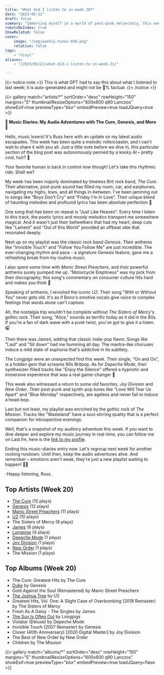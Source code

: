 ```yaml
---
title: "What did I listen to in week 20?"
date: "2023-05-22"
draft: false
summary: "Immersing myself in a world of post-punk melancholy, this week was dominated by the haunting, yet captivating tunes of The Cure. LastFM data confirms this immersion, crowning them as my most played artist. Their signature blend of moody lyricism and gothic rock provided the soundtrack to my week."
robotsNoIndex: true
ShowRelated: false
cover:
    image: "/img/weekly-tunes-018.png"
    relative: false
tags:
    - "Vinyl"
aliases:
    - "/2023/05/22/what-did-i-listen-to-in-week-21/"

---
```


{{< notice note >}}
This is what GPT had to say this about what I listened to last week; it is auto-generated and might not be 💯% factual.
{{< /notice >}}

{{< gallery match="artists/*" sortOrder="desc" rowHeight="150" margins="5" thumbnailResizeOptions="600x600 q90 Lanczos" showExif=true previewType="blur" embedPreview=true loadJQuery=true >}}

**🎵 Music Diaries: My Audio Adventures with The Cure, Genesis, and More 🎵**

Hello, music lovers! It's Russ here with an update on my latest audio escapades. This week has been quite a melodic rollercoaster, and I can't wait to share it with you all. Just a little note before we dive in, this particular section of the blog post was autonomously penned by a kooky AI – pretty cool, huh? 🤖

Your favorite human is back in control now though! Let's take this rhythmic ride. Shall we?

My week has been majorly dominated by timeless Brit rock band, *The Cure*. Their alternative, post-punk sound has filled my room, car, and earphones, navigating my highs, lows, and all things in-between. I've been jamming out to songs like “Boys Don't Cry” and “Friday I'm In Love”. Their unique blend of haunting melodies and profound lyrics has been absolute perfection 🎸

One song that has been on repeat is "Just Like Heaven". Every time I listen to this track, the poetic lyrics and moody melodics transport me somewhere magical. And it wasn't just their bellwethers that had my heart; deep cuts like "Lament" and "Out of this World" provided an offbeat vibe that resonated deeply.

Next up on my playlist was the classic rock band *Genesis*. Their anthems like "Invisible Touch" and "Follow You Follow Me" are just incredible. The ever-changing rhythm and pace - a signature Genesis feature, gave me a refreshing break from my routine music.

I also spent some time with *Manic Street Preachers*, and their powerful anthems surely pumped me up. "Motorcycle Emptiness" was my pick from their discography; this song's commentary on consumer culture hits hard and makes you think 🧠

Speaking of anthems, I revisited the iconic *U2*. Their song "With or Without You" never gets old. It's as if Bono's emotive vocals give voice to complex feelings that words alone can't capture.

Ah, the nostalgia trip wouldn't be complete without *The Sisters of Mercy*'s gothic rock. Their song, "Alice," sounds as terrific today as it did in the 80s. If you're a fan of dark wave with a punk twist, you've got to give it a listen.🎧 

Then there was *James*, adding that classic indie-pop flavor. Songs like "Laid" and "Sit down" had me humming all day. The mantra-like choruses induce a mild state of euphoria that's addictive in its subtlety.

The *Longpigs* were an unexpected find this week. Their single, “On and On”, is a hidden gem that screams 90s Britpop. As for *Depeche Mode*, their synthesizer-filled tracks like "Enjoy the Silence" offered a hypnotic and immersive experience that was a real game-changer 🎹 

This week also witnessed a return to some old favorites, *Joy Division* and *New Order*. Their post-punk and synth-pop tunes like "Love Will Tear Us Apart" and "Blue Monday" respectively, are ageless and never fail to induce a head-bop.

Last but not least, my playlist was enriched by the gothic rock of *The Mission*. Tracks like "Wasteland" have a soul-stirring quality that is a perfect companion for introspective evenings.

Well, that's a snapshot of my auditory adventure this week. If you want to dive deeper and explore my music journey in real-time, you can follow me on Last.fm, here is the [link to my profile](https://www.last.fm/user/RussMckendrick).

Ending this music-diaries entry now. Let's regroup next week for another rocking rundown. Until then, keep the audio adventures alive. And remember – emotions aren't weak, they're just a new playlist waiting to happen! 🎵🎶

-Happy listening, Russ.

## Top Artists (Week 20)

- [The Cure](https://www.mckendrick.rocks/artist/the-cure/) (15 plays)
- [Genesis](https://www.mckendrick.rocks/artist/genesis/) (12 plays)
- [Manic Street Preachers](https://www.mckendrick.rocks/artist/manic-street-preachers/) (11 plays)
- [U2](https://www.mckendrick.rocks/artist/u2/) (10 plays)
- The Sisters of Mercy (9 plays)
- [James](https://www.mckendrick.rocks/artist/james/) (6 plays)
- [Longpigs](https://www.mckendrick.rocks/artist/longpigs/) (4 plays)
- [Depeche Mode](https://www.mckendrick.rocks/artist/depeche-mode/) (1 plays)
- [Joy Division](https://www.mckendrick.rocks/artist/joy-division/) (1 plays)
- [New Order](https://www.mckendrick.rocks/artist/new-order/) (1 plays)
- The Mission (1 plays)


## Top Albums (Week 20)

- The Cure: Greatest Hits by The Cure
- [Duke](https://www.mckendrick.rocks/albums/duke-773021/) by Genesis
- Gold Against the Soul (Remastered) by Manic Street Preachers
- [The Joshua Tree](https://www.mckendrick.rocks/albums/the-joshua-tree-10391869/) by U2
- Greatest Hits, Vol. One: A Slight Case of Overbombing (2018 Remaster) by The Sisters of Mercy
- Fresh As A Daisy - The Singles by James
- [The Sun Is Often Out](https://www.mckendrick.rocks/albums/the-sun-is-often-out-15537055/) by Longpigs
- Violator (Deluxe) by Depeche Mode
- Invisible Touch (2007 Remaster) by Genesis
- Closer (40th Anniversary) [2020 Digital Master] by Joy Division
- The Best of New Order by New Order
- Children by The Mission


{{< gallery match="albums/*" sortOrder="desc" rowHeight="150" margins="5" thumbnailResizeOptions="600x600 q90 Lanczos" showExif=true previewType="blur" embedPreview=true loadJQuery=flase >}}